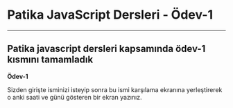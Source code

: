 # Patika JavaScript Dersleri - Ödev-1

<hr />

## Patika javascript dersleri kapsamında ödev-1 kısmını tamamladık

**Ödev-1**

Sizden girişte isminizi isteyip sonra bu ismi karşılama ekranına yerleştirerek o anki saati ve günü gösteren bir ekran yazınız.
